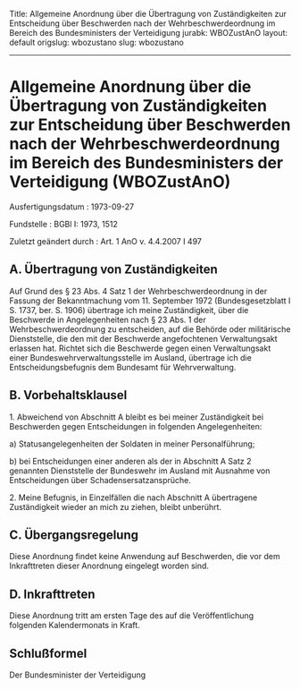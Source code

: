 Title: Allgemeine Anordnung über die Übertragung von Zuständigkeiten zur Entscheidung
  über Beschwerden nach der Wehrbeschwerdeordnung im Bereich des Bundesministers der
  Verteidigung
jurabk: WBOZustAnO
layout: default
origslug: wbozustano
slug: wbozustano

---

# Allgemeine Anordnung über die Übertragung von Zuständigkeiten zur Entscheidung über Beschwerden nach der Wehrbeschwerdeordnung im Bereich des Bundesministers der Verteidigung (WBOZustAnO)

Ausfertigungsdatum
:   1973-09-27

Fundstelle
:   BGBl I: 1973, 1512

Zuletzt geändert durch
:   Art. 1 AnO v. 4.4.2007 I 497


## A. Übertragung von Zuständigkeiten

Auf Grund des § 23 Abs. 4 Satz 1 der Wehrbeschwerdeordnung in der
Fassung der Bekanntmachung vom 11. September 1972 (Bundesgesetzblatt I
S. 1737, ber. S. 1906) übertrage ich meine Zuständigkeit, über die
Beschwerde in Angelegenheiten nach § 23 Abs. 1 der
Wehrbeschwerdeordnung zu entscheiden, auf die Behörde oder
militärische Dienststelle, die den mit der Beschwerde angefochtenen
Verwaltungsakt erlassen hat. Richtet sich die Beschwerde gegen einen
Verwaltungsakt einer Bundeswehrverwaltungsstelle im Ausland, übertrage
ich die Entscheidungsbefugnis dem Bundesamt für Wehrverwaltung.


## B. Vorbehaltsklausel

1\. Abweichend von Abschnitt A bleibt es bei meiner Zuständigkeit bei
Beschwerden gegen Entscheidungen in folgenden Angelegenheiten:

a)  Statusangelegenheiten der Soldaten in meiner Personalführung;


b)  bei Entscheidungen einer anderen als der in Abschnitt A Satz 2
    genannten Dienststelle der Bundeswehr im Ausland mit Ausnahme von
    Entscheidungen über Schadensersatzansprüche.



2\. Meine Befugnis, in Einzelfällen die nach Abschnitt A übertragene
Zuständigkeit wieder an mich zu ziehen, bleibt unberührt.


## C. Übergangsregelung

Diese Anordnung findet keine Anwendung auf Beschwerden, die vor dem
Inkrafttreten dieser Anordnung eingelegt worden sind.


## D. Inkrafttreten

Diese Anordnung tritt am ersten Tage des auf die Veröffentlichung
folgenden Kalendermonats in Kraft.


## Schlußformel

Der Bundesminister der Verteidigung

